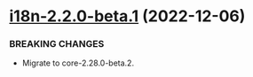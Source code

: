 <a name="i18n-2.2.0-beta.1"></a>
# [i18n-2.2.0-beta.1](https://github.com/ditsmod/ditsmod/releases/tag/i18n-2.2.0-beta.1) (2022-12-06)

### BREAKING CHANGES

- Migrate to core-2.28.0-beta.2.
